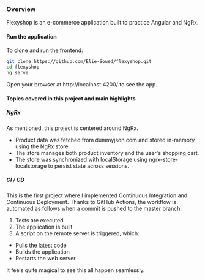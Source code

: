### Overview

Flexyshop is an e-commerce application built to practice Angular and NgRx.


#### Run the application

To clone and run the frontend:

```bash
git clone https://github.com/Elie-Soued/flexyshop.git
cd flexyshop
ng serve

```

Open your browser at http://localhost:4200/ to see the app.  


#### Topics covered in this project and main highlights


##### NgRx
As mentioned, this project is centered around NgRx.
- Product data was fetched from dummyjson.com and stored in-memory using the NgRx store.
- The store manages both product inventory and the user's shopping cart.
- The store was synchronized with localStorage using ngrx-store-localstorage to persist state across sessions.


##### CI / CD
This is the first project where I implemented Continuous Integration and Continuous Deployment.
Thanks to GitHub Actions, the workflow is automated as follows when a commit is pushed to the master branch:

1. Tests are executed
2. The application is built
3. A script on the remote server is triggered, which:
- Pulls the latest code
- Builds the application
- Restarts the web server

It feels quite magical to see this all happen seamlessly.











